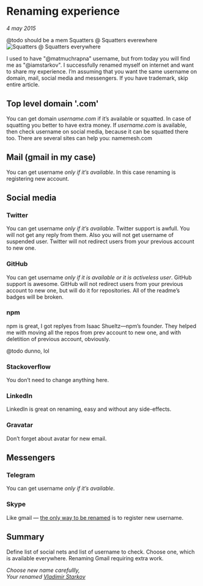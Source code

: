 # Renaming experience

_4 may 2015_

@todo should be a mem Squatters @ Squatters everewhere
![Squatters @ Squatters everywhere]()

I used to have "@matmuchrapna" username, but from
today you will find me as "@iamstarkov". I successfully renamed myself
on internet and want to share my experience. I’m assuming that you want
the same username on domain, mail, social media and messengers. If you
have trademark, skip entire article.

## Top level domain '.com'

You can get domain *username.com* if it’s available or squatted. In case
of squatting you better to have extra money. If *username.com* is
available, then check username on social media, because it can be
squatted there too. There are several sites can help you:
namemesh.com

## Mail (gmail in my case)

You can get username *only if it’s available*. In this case renaming is
registering new account.

## Social media

### Twitter

You can get username *only if it’s available*. Twitter support is
awfull. You will not get any reply from them. Also you will not get
username of suspended user. Twitter will not redirect users from your
previous account to new one.

### GitHub

You can get username *only if it is available or it is activeless user*.
GitHub support is awesome. GitHub will not redirect users from your
previous account to new one, but will do it for repositories. All of the
readme’s badges will be broken.

### npm

npm is great, I got replyes from Isaac Shueltz—npm’s founder. They helped me
with moving all the repos from prev account to new one, and with deletition
of previous account, obviously.

@todo dunno, lol

### Stackoverflow

You don’t need to change anything here.

### LinkedIn

LinkedIn is great on renaming, easy and without any side-effects.

### Gravatar

Don’t forget about avatar for new email.

## Messengers

### Telegram

You can get username *only if it’s available*.

### Skype

Like gmail — [the only way to be
renamed](http://community.skype.com/t5/Rates-and-subscriptions/Change-Skype-username/td-p/673113)
is to register new username.

## Summary

Define list of social nets and list of username to check. Choose one,
which is available everywhere. Renaming Gmail requiring extra work.

_Choose new name carefullly,  
Your renamed [Vladimir Starkov](https://iamstarkov.com)_

